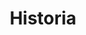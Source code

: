 ---
layout: "pages/history.njk"

title: 'Historia'
description: 'Odkryj fascynującą historię Chateau Orlice – od średniowiecznej twierdzy po elegancki hotel, w którym przeszłość łączy się z komfortem teraźniejszości.'
permalink: 'pl/historie/'

eleventyNavigation:
  key: Historia
  order: 450


landing:
  breadcrumbsHome: Strona główna
  breadcrumbsCurrent: Historia

  heading: Historia

  mouseIconAlt: Ikona myszki komputerowej

  imageUrl: /assets/images/history/tvrz-orlice.jpg
  imageAlt: Dziedziniec Chateau Orlice z historycznym powozem


history:
  topper: Historia
  heading: Śladami czasu w Chateau Orlice

  imageUrl: /assets/images/history/tvrz-orlice-2.jpg
  imageAlt: Dziedziniec Chateau Orlice z historycznym powozem

  paragraphs:
    - text: Początki osadnictwa w Orlicy sięgają XIII wieku. W 1257 roku król Przemysł Ottokar II podarował tutejsze ziemie panom z Olešnej, drużynnikom Kojaty z Hrabišic. Wybrali oni zalesione wzgórze nad rzeką, skąd roztaczał się widok na wieś Kunčice i w pobliżu której przebiegał Królewski Szlak Handlowy łączący wnętrze kraju z pograniczem. Od ptaków drapieżnych, które tu gniazdowały, miejsce to otrzymało swoją nazwę – Orlice.

    - text: Pierwsza drewniana twierdza została wkrótce zastąpiona kamienną budowlą z dwumetrowym murem i przestronnymi piwnicami na zapasy. Z tego okresu zachowało się niewiele wiadomości, pierwsza pisemna wzmianka pochodzi z 1361 roku, kiedy to wymieniany jest Iwan z Orlicy, patron miejscowego kościoła.

    - text: Na przestrzeni wieków na twierdzy zmieniało się kilka rodów szlacheckich. Znaczący ślad pozostawili tu Strachotowie z Orlicy, którzy w XVI wieku obok starej gotyckiej twierdzy wznieśli renesansowy zamek. Biała fasada ze sgraffitami z motywami figuralnymi była w tamtych czasach w regionie niespotykana. Po śmierci Jana Strachoty majątek przeszedł na ród Sudów z Řeneč, którzy rozbudowali budowlę o nowe skrzydło mieszkalne i dobudowali kamienne piętro po stronie zachodniej. Na południowej ścianie zamku pojawił się wówczas herb sojuszniczy Petra Sudy i jego żony Doroty z Lipan.

    - text: W XVII wieku twierdza stała się własnością Vitanovskich z Vlčkovic. Młoda Dorota Anna Sudová wyszła za mąż za Adama Mikołaja Vitanovskiego, a w 1650 roku rodzina przeniosła swoją siedzibę do sąsiedniego majątku Kyšperk (dzisiejszy Letohrad). Tym samym kończy się szlachecka era Orlicy – zamek przekształcono w folwark, który największy rozkwit przeżywał około 1815 roku.

    - text: "Kolejne stulecia przyniosły różnorodne wykorzystanie: w budynku mieścił się browar, magazyn zboża i ziemniaków, tkalnia, stolarnia, szpital, mieszkania i warsztat samochodowy. Historyczna twierdza stopniowo traciła swój pierwotny wygląd, ale jej rdzeń został zachowany."
---